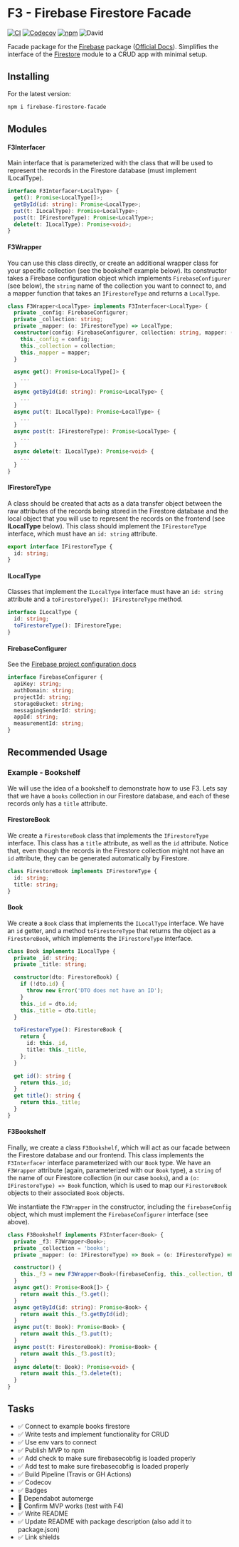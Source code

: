 <h1>F3 - Firebase Firestore Facade</h1>

[![CI](https://github.com/brombaut/firebase-firestore-facade/actions/workflows/build.yml/badge.svg)](https://github.com/brombaut/firebase-firestore-facade/actions/workflows/build.yml)
[![Codecov](https://img.shields.io/codecov/c/github/brombaut/firebase-firestore-facade)](https://app.codecov.io/gh/brombaut/firebase-firestore-facade)
[![npm](https://img.shields.io/npm/v/firebase-firestore-facade)](https://www.npmjs.com/package/firebase-firestore-facade)
![David](https://img.shields.io/david/brombaut/firebase-firestore-facade)

<p>

Facade package for the [Firebase](https://www.npmjs.com/package/firebase) package ([Official Docs](https://firebase.google.com/docs/firestore/)). Simplifies the interface of the [Firestore](https://www.npmjs.com/package/@firebase/firestore) module to a CRUD app with minimal setup.

</p>

<h2>Installing</h2>

<p>

For the latest version:

</p>

```bash
npm i firebase-firestore-facade
```

<h2>Modules</h2>

<h4><b>F3Interfacer</b></h4>

<p>

Main interface that is parameterized with the class that will be used to represent the records in the Firestore database (must implement ILocalType).

</p>

```typescript
interface F3Interfacer<LocalType> {
  get(): Promise<LocalType[]>;
  getById(id: string): Promise<LocalType>;
  put(t: ILocalType): Promise<LocalType>;
  post(t: IFirestoreType): Promise<LocalType>;
  delete(t: ILocalType): Promise<void>;
}
```

<h4><b>F3Wrapper</b></h4>

<p>

You can use this class directly, or create an additional wrapper class for your specific collection (see the bookshelf example below). Its constructor takes a Firebase configuration object which implements `FirebaseConfigurer` (see below), the `string` name of the collection you want to connect to, and a mapper function that takes an `IFirestoreType` and returns a `LocalType`.

</p>

```typescript
class F3Wrapper<LocalType> implements F3Interfacer<LocalType> {
  private _config: FirebaseConfigurer;
  private _collection: string;
  private _mapper: (o: IFirestoreType) => LocalType;
  constructor(config: FirebaseConfigurer, collection: string, mapper: (o: IFirestoreType) => LocalType) {
    this._config = config;
    this._collection = collection;
    this._mapper = mapper;
  }

  async get(): Promise<LocalType[]> {
    ...
  }
  async getById(id: string): Promise<LocalType> {
    ...
  }
  async put(t: ILocalType): Promise<LocalType> {
    ...
  }
  async post(t: IFirestoreType): Promise<LocalType> {
    ...
  }
  async delete(t: ILocalType): Promise<void> {
    ...
  }
}
```

<h4><b>IFirestoreType</b></h4>

<p>

A class should be created that acts as a data transfer object between the raw attributes of the records being stored in the Firestore database and the local object that you will use to represent the records on the frontend (see <b>ILocalType</b> below). This class should implement the `IFirestoreType` interface, which must have an `id: string` attribute.

</p>

```typescript
export interface IFirestoreType {
  id: string;
}
```

<h4><b>ILocalType</b></h4>
<p>

Classes that implement the `ILocalType` interface must have an `id: string` attribute and a `toFirestoreType(): IFirestoreType` method.

</p>

```typescript
interface ILocalType {
  id: string;
  toFirestoreType(): IFirestoreType;
}
```

<h4><b>FirebaseConfigurer</b></h4>

<p>

See the [Firebase project configuration docs](https://firebase.google.com/docs/web/setup#config-object)

</p>

```typescript
interface FirebaseConfigurer {
  apiKey: string;
  authDomain: string;
  projectId: string;
  storageBucket: string;
  messagingSenderId: string;
  appId: string;
  measurementId: string;
}
```

<h2>Recommended Usage</h2>

<h3><b>Example - Bookshelf</b></h3>

<p>

We will use the idea of a bookshelf to demonstrate how to use F3. Lets say that we have a `books` collection in our Firestore database, and each of these records only has a `title` attribute.

</p>

<h4><b>FirestoreBook</b></h4>

<p>

We create a `FirestoreBook` class that implements the `IFirestoreType` interface. This class has a `title` attribute, as well as the `id` attribute. Notice that, even though the records in the Firestore collection might not have an `id` attribute, they can be generated automatically by Firestore.

</p>

```typescript
class FirestoreBook implements IFirestoreType {
  id: string;
  title: string;
}
```

<h4><b>Book</b></h4>

<p>

We create a `Book` class that implements the `ILocalType` interface. We have an `id` getter, and a method `toFirestoreType` that returns the object as a `FirestoreBook`, which implements the `IFirestoreType` interface.

</p>

```typescript
class Book implements ILocalType {
  private _id: string;
  private _title: string;

  constructor(dto: FirestoreBook) {
    if (!dto.id) {
      throw new Error('DTO does not have an ID');
    }
    this._id = dto.id;
    this._title = dto.title;
  }

  toFirestoreType(): FirestoreBook {
    return {
      id: this._id,
      title: this._title,
    };
  }

  get id(): string {
    return this._id;
  }
  get title(): string {
    return this._title;
  }
}
```

<h4><b>F3Bookshelf</b></h4>

<p>

Finally, we create a class `F3Bookshelf`, which will act as our facade between the Firestore database and our frontend. This class implements the `F3Interfacer` interface parameterized with our `Book` type. We have an `F3Wrapper` attribute (again, parameterized with our `Book` type), a `string` of the name of our Firestore collection (in our case `books`), and a `(o: IFirestoreType) => Book` function, which is used to map our `FirestoreBook` objects to their associated `Book` objects.

We instantiate the `F3Wrapper` in the constructor, including the `firebaseConfig` object, which must implement the `FirebaseConfigurer` interface (see above).

</p>

```typescript
class F3Bookshelf implements F3Interfacer<Book> {
  private _f3: F3Wrapper<Book>;
  private _collection = 'books';
  private _mapper: (o: IFirestoreType) => Book = (o: IFirestoreType) => new Book(o as FirestoreBook);

  constructor() {
    this._f3 = new F3Wrapper<Book>(firebaseConfig, this._collection, this._mapper);
  }
  async get(): Promise<Book[]> {
    return await this._f3.get();
  }
  async getById(id: string): Promise<Book> {
    return await this._f3.getById(id);
  }
  async put(t: Book): Promise<Book> {
    return await this._f3.put(t);
  }
  async post(t: FirestoreBook): Promise<Book> {
    return await this._f3.post(t);
  }
  async delete(t: Book): Promise<void> {
    return await this._f3.delete(t);
  }
}
```

<h2>Tasks</h2>
<ul>
  <li>✅ Connect to example books firestore</li>
  <li>✅ Write tests and implement functionality for CRUD</li>
  <li>✅ Use env vars to connect</li>
  <li>✅ Publish MVP to npm</li>
  <li>✅ Add check to make sure firebasecobfig is loaded properly</li>
  <li>✅ Add test to make sure firebasecobfig is loaded properly</li>
  <li>✅ Build Pipeline (Travis or GH Actions)</li>
  <li>✅ Codecov</li>
  <li>✅ Badges</li>
  <li>🔲 Dependabot automerge</li>
  <li>🔲 Confirm MVP works (test with F4)</li>
  <li>✅ Write README</li>
  <li>✅ Update README with package description (also add it to package.json)</li>
  <li>✅ Link shields</li>
</ul>
